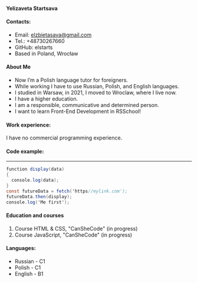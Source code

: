 
#### Yelizaveta Startsava
#### Contacts:
- Email: elzbietasava@gmail.com 
- Tel.: +48730267660
- GitHub: elstarts
- Based in Poland, Wrocław

#### About Me
- Now I’m a Polish language tutor for foreigners. 
- While working I have to use Russian, Polish, and English languages. 
- I studied in Warsaw, in 2021, I moved to Wroclaw, where I live now. 
- I have a higher education. 
- I am a responsible, communicative and determined person. 
- I want to learn Front-End Development in RSSchool!

#### Work experience:

I have no commercial programming experience. 

#### Code example:
_ _ _
```csharp
function display(data)
{
  console.log(data);
}
const futureData = fetch('https//mylink.com');
futureData.then(display);
console.log('Me first');
 ```
 #### Education and courses
1. Course HTML & CSS, "CanSheCode" (in progress)
2. Course JavaScript, "CanSheCode" (in progress)

#### Languages:
* Russian - C1
* Polish - C1
* English - B1
